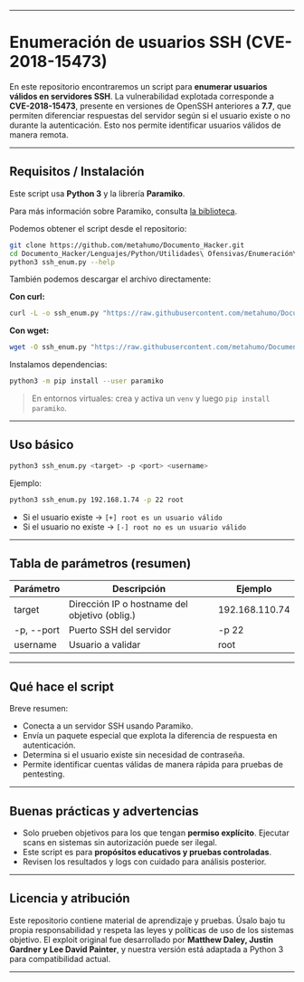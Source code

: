 
---

# Enumeración de usuarios SSH (CVE-2018-15473)

En este repositorio encontraremos un script para **enumerar usuarios válidos en servidores SSH**.
La vulnerabilidad explotada corresponde a **CVE-2018-15473**, presente en versiones de OpenSSH anteriores a **7.7**, que permiten diferenciar respuestas del servidor según si el usuario existe o no durante la autenticación. Esto nos permite identificar usuarios válidos de manera remota.

---

## Requisitos / Instalación

Este script usa **Python 3** y la librería **Paramiko**.

Para más información sobre Paramiko, consulta [la biblioteca](../../Bibliotecas/Paramiko).

Podemos obtener el script desde el repositorio:

```bash
git clone https://github.com/metahumo/Documento_Hacker.git
cd Documento_Hacker/Lenguajes/Python/Utilidades\ Ofensivas/Enumeración\ ssh/Script/
python3 ssh_enum.py --help
```

También podemos descargar el archivo directamente:

**Con curl:**

```bash
curl -L -o ssh_enum.py "https://raw.githubusercontent.com/metahumo/Documento_Hacker/main/Lenguajes/Python/Utilidades%20Ofensivas/Enumeración%20ssh/Script/ssh_enum.py"
```

**Con wget:**

```bash
wget -O ssh_enum.py "https://raw.githubusercontent.com/metahumo/Documento_Hacker/main/Lenguajes/Python/Utilidades%20Ofensivas/Enumeración%20ssh/Script/ssh_enum.py"
```

Instalamos dependencias:

```bash
python3 -m pip install --user paramiko
```

> En entornos virtuales: crea y activa un `venv` y luego `pip install paramiko`.

---

## Uso básico

```bash
python3 ssh_enum.py <target> -p <port> <username>
```

Ejemplo:

```bash
python3 ssh_enum.py 192.168.1.74 -p 22 root
```

* Si el usuario existe → `[+] root es un usuario válido`
* Si el usuario no existe → `[-] root no es un usuario válido`

---

## Tabla de parámetros (resumen)

| Parámetro  | Descripción                                   | Ejemplo      |
| ---------- | --------------------------------------------- | ------------ |
| target     | Dirección IP o hostname del objetivo (oblig.) | 192.168.110.74 |
| -p, --port | Puerto SSH del servidor                       | -p 22        |
| username   | Usuario a validar                             | root         |

---

## Qué hace el script

Breve resumen:

* Conecta a un servidor SSH usando Paramiko.
* Envía un paquete especial que explota la diferencia de respuesta en autenticación.
* Determina si el usuario existe sin necesidad de contraseña.
* Permite identificar cuentas válidas de manera rápida para pruebas de pentesting.

---

## Buenas prácticas y advertencias

* Solo prueben objetivos para los que tengan **permiso explícito**. Ejecutar scans en sistemas sin autorización puede ser ilegal.
* Este script es para **propósitos educativos y pruebas controladas**.
* Revisen los resultados y logs con cuidado para análisis posterior.

---

## Licencia y atribución

Este repositorio contiene material de aprendizaje y pruebas.
Úsalo bajo tu propia responsabilidad y respeta las leyes y políticas de uso de los sistemas objetivo.
El exploit original fue desarrollado por **Matthew Daley, Justin Gardner y Lee David Painter**, y nuestra versión está adaptada a Python 3 para compatibilidad actual.

---
